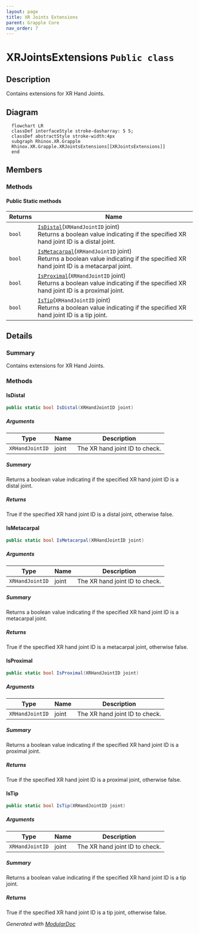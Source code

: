 ```yaml
---
layout: page
title: XR Joints Extensions
parent: Grapple Core
nav_order: 7
---
```

# XRJointsExtensions `Public class`

## Description

Contains extensions for XR Hand Joints.

## Diagram

```mermaid
  flowchart LR
  classDef interfaceStyle stroke-dasharray: 5 5;
  classDef abstractStyle stroke-width:4px
  subgraph Rhinox.XR.Grapple
  Rhinox.XR.Grapple.XRJointsExtensions[[XRJointsExtensions]]
  end
```

## Members

### Methods

#### Public Static methods

| Returns | Name                                                                                                                                                  |
|---------|-------------------------------------------------------------------------------------------------------------------------------------------------------|
| `bool`  | [`IsDistal`](#isdistal)(`XRHandJointID` joint)<br>Returns a boolean value indicating if the specified XR hand joint ID is a distal joint.             |
| `bool`  | [`IsMetacarpal`](#ismetacarpal)(`XRHandJointID` joint)<br>Returns a boolean value indicating if the specified XR hand joint ID is a metacarpal joint. |
| `bool`  | [`IsProximal`](#isproximal)(`XRHandJointID` joint)<br>Returns a boolean value indicating if the specified XR hand joint ID is a proximal joint.       |
| `bool`  | [`IsTip`](#istip)(`XRHandJointID` joint)<br>Returns a boolean value indicating if the specified XR hand joint ID is a tip joint.                      |

## Details

### Summary

Contains extensions for XR Hand Joints.

### Methods

#### IsDistal

```csharp
public static bool IsDistal(XRHandJointID joint)
```

##### Arguments

| Type            | Name  | Description                    |
|-----------------|-------|--------------------------------|
| `XRHandJointID` | joint | The XR hand joint ID to check. |

##### Summary

Returns a boolean value indicating if the specified XR hand joint ID is a distal joint.

##### Returns

True if the specified XR hand joint ID is a distal joint, otherwise false.

#### IsMetacarpal

```csharp
public static bool IsMetacarpal(XRHandJointID joint)
```

##### Arguments

| Type            | Name  | Description                    |
|-----------------|-------|--------------------------------|
| `XRHandJointID` | joint | The XR hand joint ID to check. |

##### Summary

Returns a boolean value indicating if the specified XR hand joint ID is a metacarpal joint.

##### Returns

True if the specified XR hand joint ID is a metacarpal joint, otherwise false.

#### IsProximal

```csharp
public static bool IsProximal(XRHandJointID joint)
```

##### Arguments

| Type            | Name  | Description                    |
|-----------------|-------|--------------------------------|
| `XRHandJointID` | joint | The XR hand joint ID to check. |

##### Summary

Returns a boolean value indicating if the specified XR hand joint ID is a proximal joint.

##### Returns

True if the specified XR hand joint ID is a proximal joint, otherwise false.

#### IsTip

```csharp
public static bool IsTip(XRHandJointID joint)
```

##### Arguments

| Type            | Name  | Description                    |
|-----------------|-------|--------------------------------|
| `XRHandJointID` | joint | The XR hand joint ID to check. |

##### Summary

Returns a boolean value indicating if the specified XR hand joint ID is a tip joint.

##### Returns

True if the specified XR hand joint ID is a tip joint, otherwise false.

*Generated with* [*ModularDoc*](https://github.com/hailstorm75/ModularDoc)
